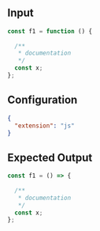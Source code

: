 
## Input
```javascript input
const f1 = function () {
  
  /**
   * documentation
   */
  const x;  
};
```

## Configuration
```json configuration
{
  "extension": "js"
}
```

## Expected Output
```javascript expected output
const f1 = () => {
  
  /**
   * documentation
   */
  const x;  
};
```
